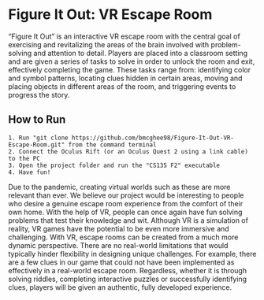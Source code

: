 # Figure It Out: VR Escape Room

“Figure It Out” is an interactive VR escape room with the central goal of exercising and revitalizing the areas of the brain involved with problem-solving and attention to detail. Players are placed into a classroom setting and are given a series of tasks to solve in order to unlock the room and exit, effectively completing the game. These tasks range from: identifying color and symbol patterns, locating clues hidden in certain areas, moving and placing objects in different areas of the room, and triggering events to progress the story.

## How to Run

```
1. Run "git clone https://github.com/bmcghee98/Figure-It-Out-VR-Escape-Room.git" from the command terminal
2. Connect the Oculus Rift (or an Oculus Quest 2 using a link cable) to the PC
3. Open the project folder and run the "CS135 F2" executable
4. Have fun!
```
Due to the pandemic, creating virtual worlds such as these are more relevant than ever. We believe our project would be interesting to people who desire a genuine escape room experience from the comfort of their own home. With the help of VR, people can once again have fun solving problems that test their knowledge and wit. Although VR is a simulation of reality, VR games have the potential to be even more immersive and challenging. With VR, escape rooms can be created from a much more dynamic perspective. There are no real-world limitations that would typically hinder flexibility in designing unique challenges. For example, there are a few clues in our game that could not have been implemented as effectively in a real-world escape room. Regardless, whether it is through solving riddles, completing interactive puzzles or successfully identifying clues, players will be given an authentic, fully developed experience. 



